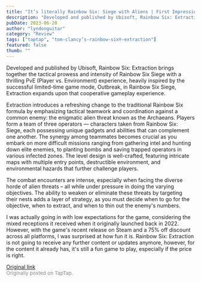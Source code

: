 ```yaml
---
title: "It’s literally Rainbow Six: Siege with Aliens | First Impressions - Rainbow Six: Extraction"
description: "Developed and published by Ubisoft, Rainbow Six: Extraction brings together the tactical prowess and intensity of Rainbow Six Siege with a thrilling PvE (Player vs. Environment) experience, heavily inspired by the successful limited-time game mode, Outbreak, in Rainbow Six Siege, Extraction expands upon that cooperative gameplay experience."
pubDate: 2023-06-20
author: "lyndonguitar"
category: "Review"
tags: ["taptap", "tom-clancy’s-rainbow-six®-extraction"]
featured: false
thumb: ""
---
```


Developed and published by Ubisoft, Rainbow Six: Extraction brings together the tactical prowess and intensity of Rainbow Six Siege with a thrilling PvE (Player vs. Environment) experience, heavily inspired by the successful limited-time game mode, Outbreak, in Rainbow Six Siege, Extraction expands upon that cooperative gameplay experience.

Extraction introduces a refreshing change to the traditional Rainbow Six formula by emphasizing tactical teamwork and coordination against a common enemy: the enigmatic alien threat known as the Archaeans. Players form a team of three operators — characters taken from Rainbow Six: Siege, each possessing unique gadgets and abilities that can complement one another. The synergy among teammates becomes crucial as you embark on more difficult missions ranging from gathering intel and hunting down elite enemies, to planting bombs and saving trapped operators in various infected zones. The level design is well-crafted, featuring intricate maps with multiple entry points, destructible environment, and environmental hazards that further challenge players.

The combat encounters are intense, especially when facing the diverse horde of alien threats – all while under pressure in doing the varying objectives. The ability to weaken or eliminate these threats by targeting their nests adds a layer of strategy, as you must decide when to go for the objective, when to extract, and when to thin out the enemy's numbers.

I was actually going in with low expectations for the game, considering the mixed receptions it received when it originally launched back in 2022. However, with the game's recent release on Steam and a 75% off discount across all platforms, I was surprised at how fun it is. Rainbow Six: Extraction is not going to receive any further content or updates anymore, however, for the content it already has, it's still a fun game to play, especially if the price is right.

[Original link](https://www.taptap.io/post/5855988)<br><span style="font-size: 0.95em; color: #888;">Originally posted on TapTap.</span>
